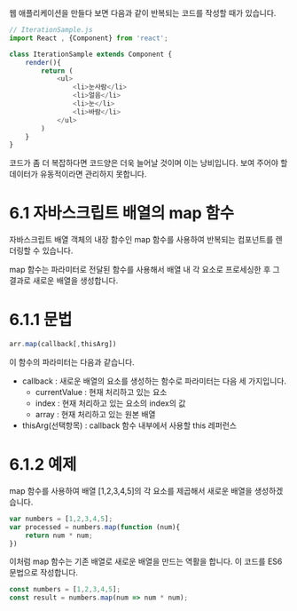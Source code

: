 웹 애플리케이션을 만들다 보면 다음과 같이 반복되는 코드를 작성할 때가 있습니다.

```js
// IterationSample.js
import React , {Component} from 'react';

class IterationSample extends Component {
    render(){
        return (
            <ul>
                <li>눈사람</li>
                <li>얼음</li>
                <li>눈</li>
                <li>바람</li>
            </ul>
        )
    }
}
```

코드가 좀 더 복잡하다면 코드양은 더욱 늘어날 것이며 이는 낭비입니다. 보여 주어야 할 데이터가 유동적이라면 관리하지 못합니다.

# 6.1 자바스크립트 배열의 map 함수

자바스크립트 배열 객체의 내장 함수인 map 함수를 사용하여 반복되는 컴포넌트를 렌더링할 수 있습니다. 

map 함수는 파라미터로 전달된 함수를 사용해서 배열 내 각 요소로 프로세싱한 후 그 결과로 새로운 배열을 생성합니다.

# 6.1.1 문법 

```js
arr.map(callback[,thisArg])
```

이 함수의 파라미터는 다음과 같습니다.

- callback : 새로운 배열의 요소를 생성하는 함수로 파라미터는 다음 세 가지입니다.
    - currentValue : 현재 처리하고 있는 요소
    - index : 현재 처리하고 있는 요소의 index의 값
    - array : 현재 처리하고 있는 원본 배열
- thisArg(선택항목) : callback 함수 내부에서 사용할 this 레퍼런스

# 6.1.2 예제

map 함수를 사용하여 배열 [1,2,3,4,5]의 각 요소를 제곱해서 새로운 배열을 생성하겠습니다.

```js
var numbers = [1,2,3,4,5];
var processed = numbers.map(function (num){
    return num * num;
})
```

이처럼 map 함수는 기존 배열로 새로운 배열을 만드는 역활을 합니다. 이 코드를 ES6 문법으로 작성합니다.

```js
const numbers = [1,2,3,4,5];
const result = numbers.map(num => num * num);
```

